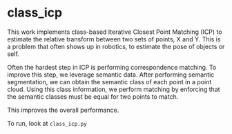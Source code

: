 # class_icp

This work implements class-based Iterative Closest Point Matching (ICP) to estimate the relative transform between two sets of points, X and Y. This is a problem that often shows up in robotics, to estimate the pose of objects or self. 

Often the hardest step in ICP is performing correspondence matching. To improve this step, we leverage semantic data. After performing semantic segmentation, we can obtain the semantic class of each point in a point cloud. Using this class information, we perform matching by enforcing that the semantic classes must be equal for two points to match.

This improves the overall performance.

To run, look at `class_icp.py`